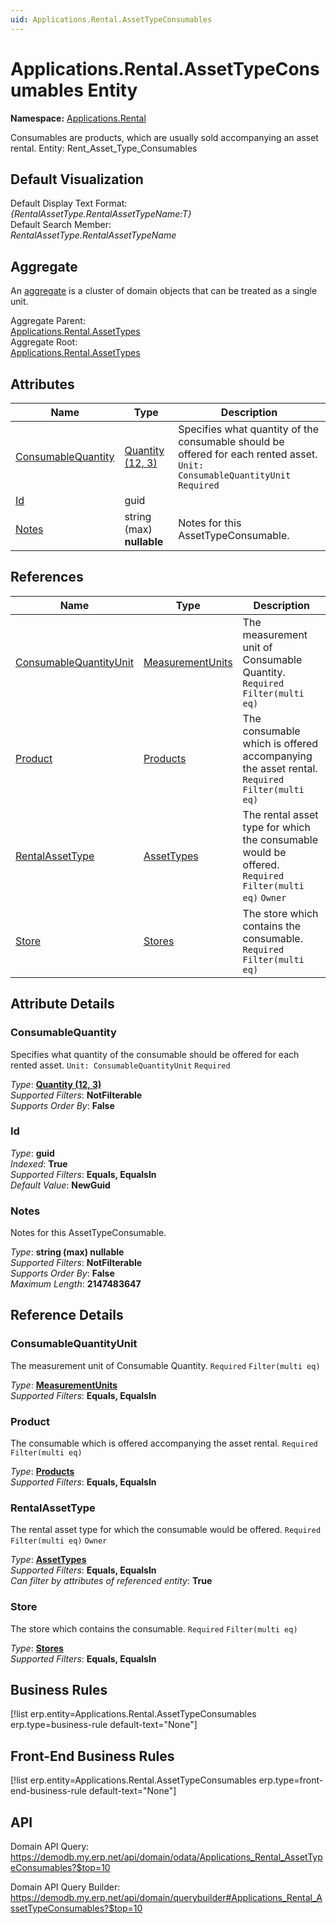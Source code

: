 ```yaml
---
uid: Applications.Rental.AssetTypeConsumables
---
```

# Applications.Rental.AssetTypeConsumables Entity

**Namespace:** [Applications.Rental](Applications.Rental.md)  

Consumables are products, which are usually sold accompanying an asset rental. Entity: Rent_Asset_Type_Consumables

## Default Visualization
Default Display Text Format:  
_{RentalAssetType.RentalAssetTypeName:T}_  
Default Search Member:  
_RentalAssetType.RentalAssetTypeName_  

## Aggregate
An [aggregate](https://docs.erp.net/tech/advanced/concepts/aggregates.html) is a cluster of domain objects that can be treated as a single unit.  

Aggregate Parent:  
[Applications.Rental.AssetTypes](Applications.Rental.AssetTypes.md)  
Aggregate Root:  
[Applications.Rental.AssetTypes](Applications.Rental.AssetTypes.md)  

## Attributes

| Name | Type | Description |
| ---- | ---- | --- |
| [ConsumableQuantity](Applications.Rental.AssetTypeConsumables.md#consumablequantity) | [Quantity (12, 3)](../data-types.md#quantity) | Specifies what quantity of the consumable should be offered for each rented asset. `Unit: ConsumableQuantityUnit` `Required` 
| [Id](Applications.Rental.AssetTypeConsumables.md#id) | guid |  
| [Notes](Applications.Rental.AssetTypeConsumables.md#notes) | string (max) __nullable__ | Notes for this AssetTypeConsumable. 

## References

| Name | Type | Description |
| ---- | ---- | --- |
| [ConsumableQuantityUnit](Applications.Rental.AssetTypeConsumables.md#consumablequantityunit) | [MeasurementUnits](General.MeasurementUnits.md) | The measurement unit of Consumable Quantity. `Required` `Filter(multi eq)` |
| [Product](Applications.Rental.AssetTypeConsumables.md#product) | [Products](General.Products.Products.md) | The consumable which is offered accompanying the asset rental. `Required` `Filter(multi eq)` |
| [RentalAssetType](Applications.Rental.AssetTypeConsumables.md#rentalassettype) | [AssetTypes](Applications.Rental.AssetTypes.md) | The rental asset type for which the consumable would be offered. `Required` `Filter(multi eq)` `Owner` |
| [Store](Applications.Rental.AssetTypeConsumables.md#store) | [Stores](Logistics.Inventory.Stores.md) | The store which contains the consumable. `Required` `Filter(multi eq)` |


## Attribute Details

### ConsumableQuantity

Specifies what quantity of the consumable should be offered for each rented asset. `Unit: ConsumableQuantityUnit` `Required`

_Type_: **[Quantity (12, 3)](../data-types.md#quantity)**  
_Supported Filters_: **NotFilterable**  
_Supports Order By_: **False**  

### Id

_Type_: **guid**  
_Indexed_: **True**  
_Supported Filters_: **Equals, EqualsIn**  
_Default Value_: **NewGuid**  

### Notes

Notes for this AssetTypeConsumable.

_Type_: **string (max) __nullable__**  
_Supported Filters_: **NotFilterable**  
_Supports Order By_: **False**  
_Maximum Length_: **2147483647**  


## Reference Details

### ConsumableQuantityUnit

The measurement unit of Consumable Quantity. `Required` `Filter(multi eq)`

_Type_: **[MeasurementUnits](General.MeasurementUnits.md)**  
_Supported Filters_: **Equals, EqualsIn**  

### Product

The consumable which is offered accompanying the asset rental. `Required` `Filter(multi eq)`

_Type_: **[Products](General.Products.Products.md)**  
_Supported Filters_: **Equals, EqualsIn**  

### RentalAssetType

The rental asset type for which the consumable would be offered. `Required` `Filter(multi eq)` `Owner`

_Type_: **[AssetTypes](Applications.Rental.AssetTypes.md)**  
_Supported Filters_: **Equals, EqualsIn**  
_Can filter by attributes of referenced entity_: **True**  

### Store

The store which contains the consumable. `Required` `Filter(multi eq)`

_Type_: **[Stores](Logistics.Inventory.Stores.md)**  
_Supported Filters_: **Equals, EqualsIn**  



## Business Rules

[!list erp.entity=Applications.Rental.AssetTypeConsumables erp.type=business-rule default-text="None"]

## Front-End Business Rules

[!list erp.entity=Applications.Rental.AssetTypeConsumables erp.type=front-end-business-rule default-text="None"]

## API

Domain API Query:
<https://demodb.my.erp.net/api/domain/odata/Applications_Rental_AssetTypeConsumables?$top=10>

Domain API Query Builder:
<https://demodb.my.erp.net/api/domain/querybuilder#Applications_Rental_AssetTypeConsumables?$top=10>

